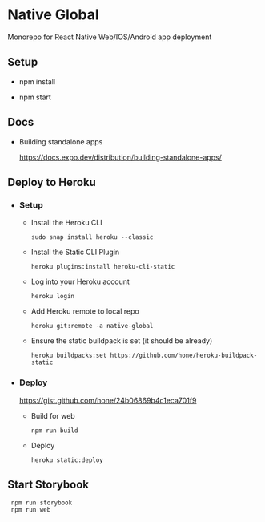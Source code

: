 # Native Global

Monorepo for React Native Web/IOS/Android app deployment

## Setup

- npm install

- npm start

## Docs

- Building standalone apps

  https://docs.expo.dev/distribution/building-standalone-apps/

## Deploy to Heroku

- ### Setup

  - Install the Heroku CLI

    ```
    sudo snap install heroku --classic
    ```

  - Install the Static CLI Plugin

    ```
    heroku plugins:install heroku-cli-static
    ```

  - Log into your Heroku account

    ```
    heroku login
    ```

  - Add Heroku remote to local repo

    ```
    heroku git:remote -a native-global
    ```

  - Ensure the static buildpack is set (it should be already)

    ```
    heroku buildpacks:set https://github.com/hone/heroku-buildpack-static
    ```

- ### Deploy

  https://gist.github.com/hone/24b06869b4c1eca701f9

  - Build for web

    ```
    npm run build
    ```

  - Deploy
    ```
    heroku static:deploy
    ```

## Start Storybook

```
 npm run storybook
 npm run web
```
